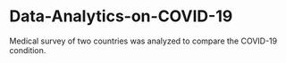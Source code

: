 # Data-Analytics-on-COVID-19
Medical survey of two countries was analyzed to compare the COVID-19 condition.
